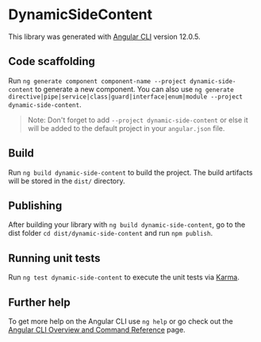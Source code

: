 # DynamicSideContent

This library was generated with [Angular CLI](https://github.com/angular/angular-cli) version 12.0.5.

## Code scaffolding

Run `ng generate component component-name --project dynamic-side-content` to generate a new component. You can also use `ng generate directive|pipe|service|class|guard|interface|enum|module --project dynamic-side-content`.
> Note: Don't forget to add `--project dynamic-side-content` or else it will be added to the default project in your `angular.json` file. 

## Build

Run `ng build dynamic-side-content` to build the project. The build artifacts will be stored in the `dist/` directory.

## Publishing

After building your library with `ng build dynamic-side-content`, go to the dist folder `cd dist/dynamic-side-content` and run `npm publish`.

## Running unit tests

Run `ng test dynamic-side-content` to execute the unit tests via [Karma](https://karma-runner.github.io).

## Further help

To get more help on the Angular CLI use `ng help` or go check out the [Angular CLI Overview and Command Reference](https://angular.io/cli) page.
